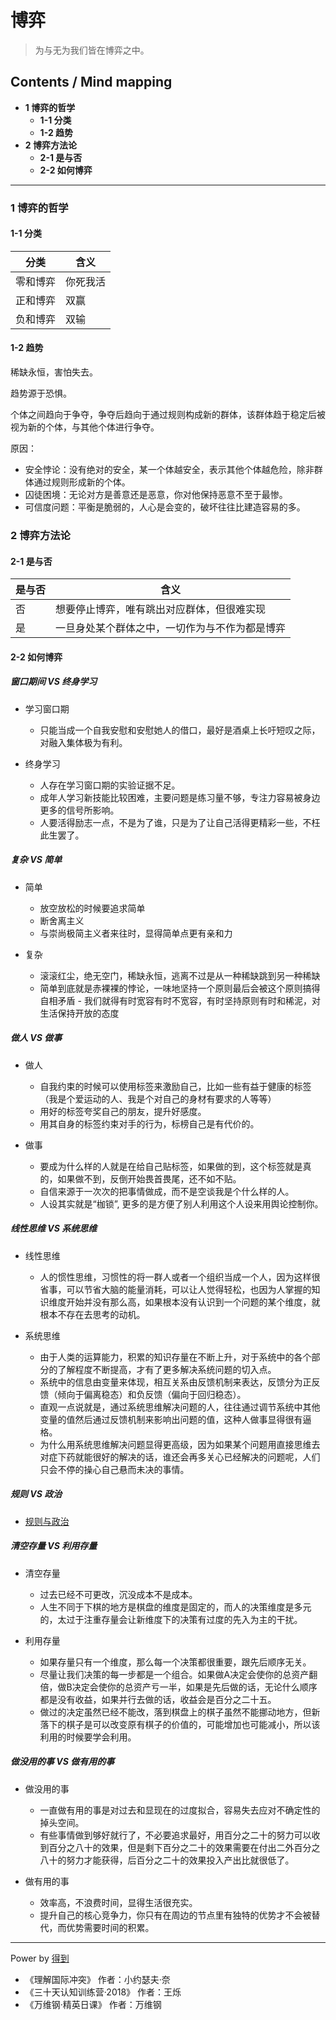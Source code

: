 # 博弈
> 为与无为我们皆在博弈之中。

## Contents / Mind mapping
- **1 博弈的哲学**
  - **1-1 分类**
  - **1-2 趋势**
- **2 博弈方法论**
  - **2-1 是与否**
  - **2-2 如何博弈**

---

### 1 博弈的哲学

#### 1-1 分类

|分类|含义|
| -- | -- |
|零和博弈|你死我活|
|正和博弈|双赢|
|负和博弈|双输|

#### 1-2 趋势

稀缺永恒，害怕失去。

趋势源于恐惧。

个体之间趋向于争夺，争夺后趋向于通过规则构成新的群体，该群体趋于稳定后被视为新的个体，与其他个体进行争夺。

原因：

- 安全悖论：没有绝对的安全，某一个体越安全，表示其他个体越危险，除非群体通过规则形成新的个体。
- 囚徒困境：无论对方是善意还是恶意，你对他保持恶意不至于最惨。
- 可信度问题：平衡是脆弱的，人心是会变的，破坏往往比建造容易的多。



### 2 博弈方法论

#### 2-1 是与否

|是与否|含义|
|  --  | -- |
|否|想要停止博弈，唯有跳出对应群体，但很难实现|
|是|一旦身处某个群体之中，一切作为与不作为都是博弈|

#### 2-2 如何博弈

##### 窗口期间 VS 终身学习

- 学习窗口期
  - 只能当成一个自我安慰和安慰她人的借口，最好是酒桌上长吁短叹之际，对融入集体极为有利。

- 终身学习
  - 人存在学习窗口期的实验证据不足。
  - 成年人学习新技能比较困难，主要问题是练习量不够，专注力容易被身边更多的信号所影响。
  - 人要活得励志一点，不是为了谁，只是为了让自己活得更精彩一些，不枉此生罢了。

##### 复杂 VS 简单

- 简单
  - 放空放松的时候要追求简单
  - 断舍离主义
  - 与崇尚极简主义者来往时，显得简单点更有亲和力

- 复杂
  - 滚滚红尘，绝无空门，稀缺永恒，逃离不过是从一种稀缺跳到另一种稀缺
  - 简单到底就是赤裸裸的悖论，一味地坚持一个原则最后会被这个原则搞得自相矛盾  - 我们就得有时宽容有时不宽容，有时坚持原则有时和稀泥，对生活保持开放的态度

##### 做人 VS 做事

- 做人
  - 自我约束的时候可以使用标签来激励自己，比如一些有益于健康的标签（我是个爱运动的人、我是个对自己的身材有要求的人等等）
  - 用好的标签夸奖自己的朋友，提升好感度。
  - 用其自身的标签约束对手的行为，标榜自己是有代价的。

- 做事
  - 要成为什么样的人就是在给自己贴标签，如果做的到，这个标签就是真的，如果做不到，反倒开始畏首畏尾，还不如不贴。
  - 自信来源于一次次的把事情做成，而不是空谈我是个什么样的人。
  - 人设其实就是“枷锁”, 更多的是方便了别人利用这个人设来用舆论控制你。

##### 线性思维 VS 系统思维

- 线性思维
  - 人的惯性思维，习惯性的将一群人或者一个组织当成一个人，因为这样很省事，可以节省大脑的能量消耗，可以让人觉得轻松，也因为人掌握的知识维度开始并没有那么高，如果根本没有认识到一个问题的某个维度，就根本不存在去思考的动机。

- 系统思维
  - 由于人类的运算能力，积累的知识存量在不断上升，对于系统中的各个部分的了解程度不断提高，才有了更多解决系统问题的切入点。
  - 系统中的信息由变量来体现，相互关系由反馈机制来表达，反馈分为正反馈（倾向于偏离稳态）和负反馈（偏向于回归稳态）。
  - 直观一点说就是，通过系统思维解决问题的人，往往通过调节系统中其他变量的值然后通过反馈机制来影响出问题的值，这种人做事显得很有逼格。
  - 为什么用系统思维解决问题显得更高级，因为如果某个问题用直接思维去对症下药就能很好的解决的话，谁还会再多关心已经解决的问题呢，人们只会不停的操心自己悬而未决的事情。

##### 规则 VS 政治

- [规则与政治](politics.md)

##### 清空存量 VS 利用存量

- 清空存量
  - 过去已经不可更改，沉没成本不是成本。
  - 人生不同于下棋的地方是棋盘的维度是固定的，而人的决策维度是多元的，太过于注重存量会让新维度下的决策有过度的先入为主的干扰。

- 利用存量
  - 如果存量只有一个维度，那么每一个决策都很重要，跟先后顺序无关。
  - 尽量让我们决策的每一步都是一个组合。如果做A决定会使你的总资产翻倍，做B决定会使你的总资产亏一半，如果是先后做的话，无论什么顺序都是没有收益，如果并行去做的话，收益会是百分之二十五。
  - 做过的决定虽然已经不能改，落到棋盘上的棋子虽然不能挪动地方，但新落下的棋子是可以改变原有棋子的价值的，可能增加也可能减小，所以该利用的时候要学会利用。

##### 做没用的事 VS 做有用的事

- 做没用的事
  - 一直做有用的事是对过去和显现在的过度拟合，容易失去应对不确定性的掉头空间。
  - 有些事情做到够好就行了，不必要追求最好，用百分之二十的努力可以收到百分之八十的效果，但是剩下百分之二十的效果需要在付出二外百分之八十的努力才能获得，后百分之二十的效果投入产出比就很低了。

- 做有用的事
  - 效率高，不浪费时间，显得生活很充实。
  - 提升自己的核心竞争力，你只有在周边的节点里有独特的优势才不会被替代，而优势需要时间的积累。


---
Power by [得到](https://igetget.com)
- 《理解国际冲突》 作者：小约瑟夫·奈
- 《三十天认知训练营·2018》 作者：王烁
- 《万维钢·精英日课》 作者：万维钢
